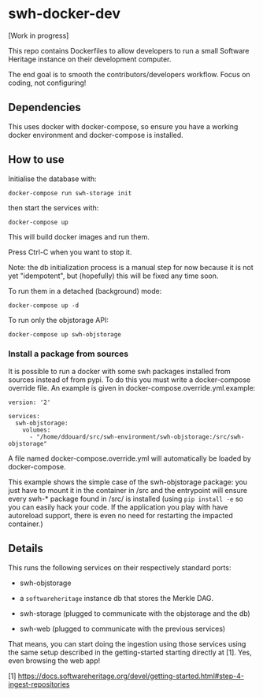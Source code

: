 # swh-docker-dev

[Work in progress]

This repo contains Dockerfiles to allow developers to run a small
Software Heritage instance on their development computer.

The end goal is to smooth the contributors/developers workflow. Focus
on coding, not configuring!

## Dependencies

This uses docker with docker-compose, so ensure you have a working
docker environment and docker-compose is installed.

## How to use

Initialise the database with:

```
docker-compose run swh-storage init
```

then start the services with:

```
docker-compose up
```

This will build docker images and run them.

Press Ctrl-C when you want to stop it.

Note: the db initialization process is a manual step for now because it
is not yet "idempotent", but (hopefully) this will be fixed any time soon.

To run them in a detached (background) mode:

```
docker-compose up -d
```

To run only the objstorage API:

```
docker-compose up swh-objstorage
```

### Install a package from sources

It is possible to run a docker with some swh packages installed from sources
instead of from pypi. To do this you must write a docker-compose override
file. An example is given in docker-compose.override.yml.example:

```
version: '2'

services:
  swh-objstorage:
    volumes:
      - "/home/ddouard/src/swh-environment/swh-objstorage:/src/swh-objstorage"
```

A file named docker-compose.override.yml will automatically be loaded by
docker-compose.

This example shows the simple case of the swh-objstorage package: you just have to
mount it in the container in /src and the entrypoint will ensure every
swh-* package found in /src/ is installed (using `pip install -e` so you can
easily hack your code. If the application you play with have autoreload support,
there is even no need for restarting the impacted container.)

## Details

This runs the following services on their respectively standard ports:

- swh-objstorage

- a `softwareheritage` instance db that stores the Merkle DAG.

- swh-storage (plugged to communicate with the objstorage and the db)

- swh-web (plugged to communicate with the previous services)

That means, you can start doing the ingestion using those services
using the same setup described in the getting-started starting
directly at [1].  Yes, even browsing the web app!

[1] https://docs.softwareheritage.org/devel/getting-started.html#step-4-ingest-repositories
